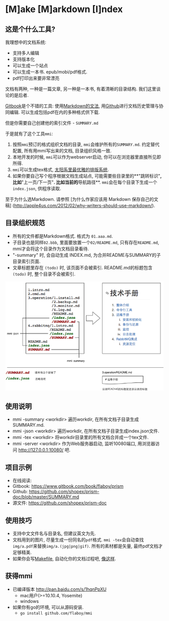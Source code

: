 # [M]ake [M]arkdown [I]ndex

## 这是个什么工具?

我理想中的文档系统:

* 支持多人编辑
* 支持版本化
* 可以生成一个站点
* 可以生成一本书.  epub/mobi/pdf格式.
* pdf打印出来要非常漂亮

文档有两种,  一种是一篇文章,  另一种是一本书,  有着清晰的目录结构. 我们这里谈论的是后者.

[Gitbook](https://www.gitbook.com/)是个不错的工具: 使用[Markdown的文法](http://wowubuntu.com/markdown/),  用[Github](https://github.com/)进行文档历史管理与协同编辑. 可以生成包括pdf在内的多种格式供下载.

但是你需要自己创建他的索引文件 - ``SUMMARY.md``

于是就有了这个工具``mmi``:

1. 按照``mmi``预订的格式组织文档的目录, ``mmi``会维护所有的``SUMMARY.md``. 约定替代配置, 所有用mmi写出来的文档, 目录组织风格一致.
1. 本地开发的时候, ``mmi``可以作为webserver启动,  你可以在浏览器里直接所见即所得.
1. ``mmi``可以生成tex格式, [太阳系里最优雅的排版系统](http://www.ctex.org/TeX).
1. 如果你要自己写个程序根据文档生成站点,  可能需要些目录里的**"跳转标识"**, 比如**"上一页/下一页"**. 比如当前的**导航路径**.  ``mmi``会在每个目录下生成一个``index.json``, 供程序读取.

至于为什么选Markdown. 请参照 [为什么作家应该用 Markdown 保存自己的文稿]
(http://apple4us.com/2012/02/why-writers-should-use-markdown/).

## 目录组织规范

* 所有的文件都是Markdown格式. 格式为 ``01.aaa.md``.
* 子目录也是同样``02.bbb``, 里面要放置一个``02/README.md``, 只有存在``README.md``, mmi才会将这个目录作为文档目录看待.
* "-summary" 时, 会自动生成 INDEX.md, 为合并README与SUMMARY的子目录索引页面.
* 文章标题里存在 ``(todo)`` 时, 该页面不会被索引.  README.md的标题包含 ``(todo)`` 时,  整个目录不会被索引.

![说明图片](struct.png)

## 使用说明

- mmi -summary &lt;workdir&gt; 遍历workdir, 在所有文档子目录生成SUMMARY.md.
- mmi -json &lt;workdir&gt; 遍历workdir, 在所有文档子目录生成index.json文件.
- mmi -tex &lt;workdir&gt; 将workdir目录里的所有文档合并成一个tex文件.
- mmi -server &lt;workdir&gt; 作为Web服务器启动, 监听10080端口, 用浏览器访问 http://127.0.0.1:10080/ 吧.

## 项目示例

- 在线阅读:
 - Gitbook: https://www.gitbook.com/book/flaboy/prism
 - Github: https://github.com/shopex/prism-doc/blob/master/SUMMARY.md
- 源文件: https://github.com/shopex/prism-doc

## 使用技巧

* 支持中文文件名与目录名,  但建议英文为先.
* 文档用到的图片, 尽量生成一份同名的``pdf``格式. ``mmi -tex``会自动查找``img/a.pdf``来替换``img/a.(jpg|png|gif)``. 所有的素材都是矢量, 最终pdf文档才足够精美.
* 如果你会写[Makefile](http://blog.csdn.net/haoel/article/details/2886/), 自动化你的文档过程吧, [像这样](https://github.com/shopex/prism-doc/blob/master/Makefile).

## 获得mmi

* 已编译版本  http://pan.baidu.com/s/1hqnPpXU
    * mac用户(>=10.10.4, Yosemite)
    * windows
* 如果你有go的环境, 可以从源码安装.
    * ```go install github.com/flaboy/mmi```
